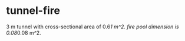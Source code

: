 # tunnel-fire
3 m tunnel with cross-sectional area of 0.6*1 m^2. fire pool dimension is 0.08*0.08 m^2. 
